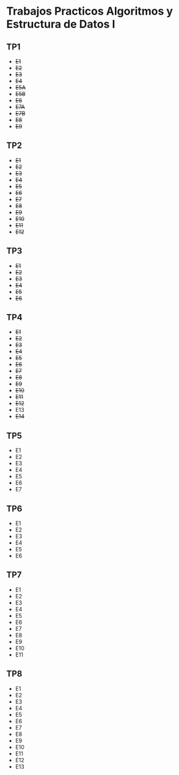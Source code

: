 # Trabajos Practicos Algoritmos y Estructura de Datos I 
## TP1
- ~~E1~~
- ~~E2~~
- ~~E3~~
- ~~E4~~
- ~~E5A~~
- ~~E5B~~
- ~~E6~~
- ~~E7A~~
- ~~E7B~~
- ~~E8~~
- ~~E9~~
## TP2
- ~~E1~~
- ~~E2~~
- ~~E3~~
- ~~E4~~
- ~~E5~~
- ~~E6~~
- ~~E7~~
- ~~E8~~
- ~~E9~~
- ~~E10~~
- ~~E11~~
- ~~E12~~
## TP3
- ~~E1~~
- ~~E2~~
- ~~E3~~
- ~~E4~~
- ~~E5~~
- ~~E6~~
## TP4
- ~~E1~~
- ~~E2~~
- ~~E3~~
- ~~E4~~
- ~~E5~~
- ~~E6~~
- ~~E7~~
- ~~E8~~
- ~~E9~~
- ~~E10~~
- ~~E11~~
- ~~E12~~
- E13
- ~~E14~~
## TP5
- E1
- E2
- E3
- E4
- E5
- E6
- E7
## TP6
- E1
- E2
- E3
- E4
- E5
- E6
## TP7
- E1
- E2
- E3
- E4
- E5
- E6
- E7
- E8
- E9
- E10
- E11
## TP8
- E1
- E2
- E3
- E4
- E5
- E6
- E7
- E8
- E9
- E10
- E11
- E12
- E13

